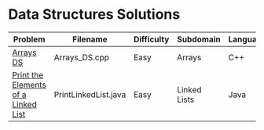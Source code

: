 # Data Structures Solutions

| Problem | Filename | Difficulty | Subdomain | Language |
| --- | --- | --- | --- | -- | 
| [Arrays DS](https://www.hackerrank.com/challenges/arrays-ds/problem)<a name="Arrays DS"></a> | Arrays_DS.cpp | Easy | Arrays | C++ |
| [Print the Elements of a Linked List](https://www.hackerrank.com/challenges/print-the-elements-of-a-linked-list/problem)<a name="Print the Elements of a Linked List"></a> | PrintLinkedList.java | Easy | Linked Lists | Java |
